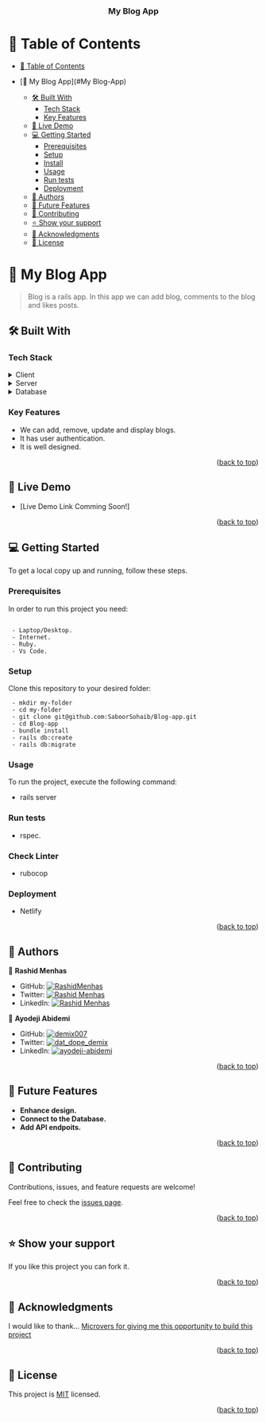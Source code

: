 <a name="readme-top"></a>

<div align="center">

  <h3><b>My Blog App</b></h3>

</div>

<!-- TABLE OF CONTENTS -->

# 📗 Table of Contents

- [📗 Table of Contents](#-table-of-contents)

- [📖 My Blog App](#My Blog-App)
  - [🛠 Built With ](#-built-with-)
    - [Tech Stack ](#tech-stack-)
    - [Key Features ](#key-features-)
  - [🚀 Live Demo ](#-live-demo-)
  - [💻 Getting Started ](#-getting-started-)
    - [Prerequisites](#prerequisites)
    - [Setup](#setup)
    - [Install](#install)
    - [Usage](#usage)
    - [Run tests](#run-tests)
    - [Deployment](#deployment)
  - [👥 Authors ](#-authors-)
  - [🔭 Future Features ](#-future-features-)
  - [🤝 Contributing ](#-contributing-)
  - [⭐️ Show your support ](#️-show-your-support-)
  - [🙏 Acknowledgments ](#-acknowledgments-)
  - [📝 License ](#-license-)

<!-- PROJECT DESCRIPTION -->


# 📖 My Blog App <a name="about-project"></a>

> Blog is a rails app. In this app we can add blog, comments to the blog and likes posts.

## 🛠 Built With <a name="built-with"></a>

### Tech Stack <a name="tech-stack"></a>

<details>
  <summary>Client</summary>
  <ul>
    <li>Ruby on Rails</li>
  </ul>
</details>

<details>
  <summary>Server</summary>
  <ul>
    <li>Ruby on Rails</li>
  </ul>
</details>

<details>
<summary>Database</summary>
  <ul>
    <li>Postgresql</li>
  </ul>
</details>

<!-- Features -->

### Key Features <a name="key-features"></a>

- We can add, remove, update and display blogs.
- It has user authentication.
- It is well designed.

<p align="right">(<a href="#readme-top">back to top</a>)</p>

<!-- LIVE DEMO -->
## 🚀 Live Demo <a name="live-demo"></a>

- [Live Demo Link Comming Soon!]

<p align="right">(<a href="#readme-top">back to top</a>)</p>

<!-- GETTING STARTED -->

## 💻 Getting Started <a name="getting-started"></a>

To get a local copy up and running, follow these steps.

### Prerequisites

In order to run this project you need:

```

 - Laptop/Desktop.
 - Internet.
 - Ruby.
 - Vs Code.

```

### Setup

Clone this repository to your desired folder:

```
 - mkdir my-folder
 - cd my-folder
 - git clone git@github.com:SaboorSohaib/Blog-app.git
 - cd Blog-app
 - bundle install
 - rails db:create
 - rails db:migrate

```
### Usage

To run the project, execute the following command:

- rails server

### Run tests

- rspec.

### Check Linter 

- rubocop

### Deployment

- Netlify

<p align="right">(<a href="#readme-top">back to top</a>)</p>

<!-- AUTHORS -->

## 👥 Authors <a name="authors"></a>

👤 **Rashid Menhas**


- GitHub: [![RashidMenhas](https://img.shields.io/badge/-RashidMenhas-white?logo=GitHub&logoColor=181717&style=plastic)](https://github.com/RashidMenhas)
- Twitter: [![Rashid Menhas](https://img.shields.io/badge/-RashidMenhas-blue?logo=Twitter&logoColor=skyBlue&style=plastic)](https://twitter.com/RashidM83664789)
- LinkedIn: [![Rashid Menhas](https://img.shields.io/badge/-RashidMenhas-white?logo=LinkedIn&logoColor=181717&style=plastic)](https://www.linkedin.com/in/rashid-menhas/)

👤 **Ayodeji Abidemi**

- GitHub: [![demix007](https://img.shields.io/badge/-demix007-white?logo=GitHub&logoColor=181717&style=plastic)](https://github.com/demix007)
- Twitter: [![dat_dope_demix](https://img.shields.io/badge/-dat_dope_demix-blue?logo=Twitter&logoColor=skyBlue&style=plastic)](https://twitter.com/dat_dope_demix)
- LinkedIn: [![ayodeji-abidemi](https://img.shields.io/badge/-AyodejiAbidemi-white?logo=LinkedIn&logoColor=181717&style=plastic)](https://linkedin.com/in/ayodeji-abidemi)



<p align="right">(<a href="#readme-top">back to top</a>)</p>

<!-- FUTURE FEATURES -->

## 🔭 Future Features <a name="future-features"></a>

- **Enhance design.**
- **Connect to the Database.** 
- **Add API endpoits.**

<p align="right">(<a href="#readme-top">back to top</a>)</p>

<!-- CONTRIBUTING -->

## 🤝 Contributing <a name="contributing"></a>

Contributions, issues, and feature requests are welcome!

Feel free to check the [issues page](../../issues/).

<p align="right">(<a href="#readme-top">back to top</a>)</p>

<!-- SUPPORT -->

## ⭐️ Show your support <a name="support"></a>

If you like this project you can fork it.

<p align="right">(<a href="#readme-top">back to top</a>)</p>

<!-- ACKNOWLEDGEMENTS -->

## 🙏 Acknowledgments <a name="acknowledgements"></a>

I would like to thank... <a href="https://www.microverse.org/?gclid=CjwKCAiArY2fBhB9EiwAWqHK6s-2-x4d57Pghz47XT1BgsYuF81ZprM-k-IwzI0_L96nV0SQ93A8ExoCVnQQAvD_BwE" title="planet icons">Microvers for giving me this opportunity to build this project</a>

<p align="right">(<a href="#readme-top">back to top</a>)</p>


## 📝 License <a name="license"></a>

This project is [MIT](./LICENSE) licensed.

<p align="right">(<a href="#readme-top">back to top</a>)</p>